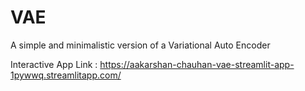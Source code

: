 # VAE
A simple and minimalistic version of a Variational Auto Encoder

Interactive App Link :
https://aakarshan-chauhan-vae-streamlit-app-1pywwq.streamlitapp.com/
